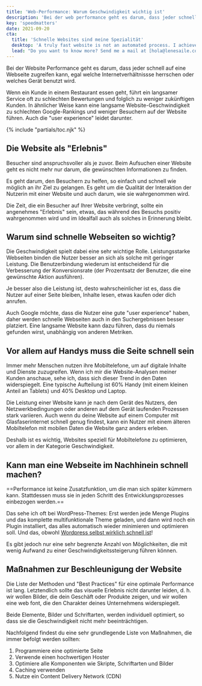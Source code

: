 ```yaml
---
title: 'Web-Performance: Warum Geschwindigkeit wichtig ist'
description: 'Bei der web performance geht es darum, dass jeder schnell auf eine Webseite zugreifen kann, egal welche Internetverhältnissse herrschen oder welches Gerät benutzt wird.'
key: 'speedmatters'
date: 2021-09-20
cta:
  title: 'Schnelle Websites sind meine Spezialität'
  desktop: 'A truly fast website is not an automated process. I achieve efficient websites with strategy, experience and detailed work.'
  lead: "Do you want to know more? Send me a mail at [hola@lenesaile.com](mailto:hola@lenesaile.com). I'll be happy to tell you more!"
---
```


Bei der Website Performance geht es darum, dass jeder schnell auf eine Webseite zugreifen kann, egal welche Internetverhältnissse herrschen oder welches Gerät benutzt wird.

Wenn ein Kunde in einem Restaurant essen geht, führt ein langsamer Service oft zu schlechten Bewertungen und folglich zu weniger zukünftigen Kunden. In ähnlicher Weise kann eine langsame Website-Geschwindigkeit zu schlechten Google-Rankings und weniger Besuchern auf der Website führen. Auch die "user experience" leidet darunter.

{% include "partials/toc.njk" %}

## Die Website als "Erlebnis"

Besucher sind anspruchsvoller als je zuvor. Beim Aufsuchen einer Website geht es nicht mehr nur darum, die gewünschten Informationen zu finden.

Es geht darum, den Besuchern zu helfen, so einfach und schnell wie möglich an ihr Ziel zu gelangen. Es geht um die Qualität der Interaktion der Nutzerin mit einer Website und auch darum, wie sie wahrgenommen wird.

Die Zeit, die ein Besucher auf Ihrer Website verbringt, sollte ein angenehmes "Erlebnis" sein, etwas, das während des Besuchs positiv wahrgenommen wird und im Idealfall auch als solches in Erinnerung bleibt.

## Warum sind schnelle Webseiten so wichtig?

Die Geschwindigkeit spielt dabei eine sehr wichtige Rolle. Leistungsstarke Webseiten binden die Nutzer besser an sich als solche mit geringer Leistung. Die Benutzerbindung wiederum ist entscheidend für die Verbesserung der Konversionsrate (der Prozentsatz der Benutzer, die eine gewünschte Aktion ausführen).

Je besser also die Leistung ist, desto wahrscheinlicher ist es, dass die Nutzer auf einer Seite bleiben, Inhalte lesen, etwas kaufen oder dich anrufen.

Auch Google möchte, dass die Nutzer eine gute "user experience" haben, daher werden schnelle Webseiten auch in den Suchergebnissen besser platziert. Eine langsame Website kann dazu führen, dass du niemals gefunden wirst, unabhängig von anderen Metriken.

## Vor allem auf Handys muss die Seite schnell sein

Immer mehr Menschen nutzen ihre Mobiltelefone, um auf digitale Inhalte und Dienste zuzugreifen. Wenn ich mir die Website-Analysen meiner Kunden anschaue, sehe ich, dass sich dieser Trend in den Daten widerspiegelt. Eine typische Aufteilung ist 60% Handy (mit einem kleinen Anteil an Tablets) und 40% Desktop und Laptop.

Die Leistung einer Website kann je nach dem Gerät des Nutzers, den Netzwerkbedingungen oder anderen auf dem Gerät laufenden Prozessen stark variieren. Auch wenn du deine Website auf einem Computer mit Glasfaserinternet schnell genug findest, kann ein Nutzer mit einem älteren Mobiltelefon mit mobilen Daten die Website ganz anders erleben.

Deshalb ist es wichtig, Websites speziell für Mobiltelefone zu optimieren, vor allem in der Kategorie Geschwindigkeit.

## Kann man eine Webseite im Nachhinein schnell machen?

==Performance ist keine Zusatzfunktion, um die man sich später kümmern kann. Stattdessen muss sie in jeden Schritt des Entwicklungsprozesses einbezogen werden.==

Das sehe ich oft bei WordPress-Themes: Erst werden jede Menge Plugins und das komplette multifunktionale Theme geladen, und dann wird noch ein Plugin installiert, das alles automatisch wieder minimieren und optimieren soll. Und das, obwohl [Wordpress selbst wirklich schnell ist](/de/blog/einige-gedanken-zu-wordpress-im-jahr-2022/#wordpress-ist-kostenlos-sicher-und-schnell)!

Es gibt jedoch nur eine sehr begrenzte Anzahl von Möglichkeiten, die mit wenig Aufwand zu einer Geschwindigkeitssteigerung führen können.

## Maßnahmen zur Beschleunigung der Website

Die Liste der Methoden und "Best Practices" für eine optimale Performance ist lang. Letztendlich sollte das visuelle Erlebnis nicht darunter leiden, d. h. wir wollen Bilder, die dein Geschäft oder Produkte zeigen, und wir wollen eine web font, die den Charakter deines Unternehmens widerspiegelt.

Beide Elemente, Bilder und Schriftarten, werden individuell optimiert, so dass sie die Geschwindigkeit nicht mehr beeinträchtigen.

Nachfolgend findest du eine sehr grundlegende Liste von Maßnahmen, die immer befolgt werden sollten:

1. Programmiere eine optimierte Seite
2. Verwende einen hochwertigen Hoster
3. Optimiere alle Komponenten wie Skripte, Schriftarten und Bilder
4. Caching verwenden
5. Nutze ein Content Delivery Network (CDN)

